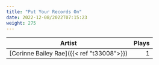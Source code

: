```yaml
---
title: "Put Your Records On"
date: 2022-12-08/2022T07:15:23
weight: 275
---
```




 Artist | Plays 
----- | -----:
[Corinne Bailey Rae]({{< ref "t33008">}}) | 1

